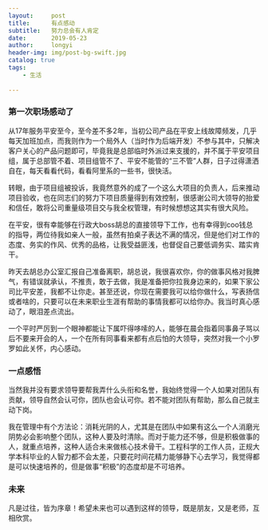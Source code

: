 ```yaml
---
layout:     post
title:      有点感动
subtitle:   努力总会有人肯定
date:       2019-05-23
author:     longyi
header-img: img/post-bg-swift.jpg
catalog: true
tags:
    - 生活
    
---
```



### 第一次职场感动了

从17年服务平安至今，至今差不多2年，当初公司产品在平安上线故障频发，几乎每天加班加点，而我则作为一个局外人（当时作为后端开发）不参与其中，只解决客户关心的产品问题即可，毕竟我是总部临时外派过来支援的，并不属于平安项目组，属于总部管不着、项目组管不了、平安不能管的“三不管”人群，日子过得潇洒自在，每天看看代码，看看阿里系的一些书，很快活。

 转眼，由于项目组被投诉，我竟然意外的成了一个这么大项目的负责人，后来推动项目验收，也在同志们的努力下项目质量得到有效控制，很感谢公司大领导的抬爱和信任，敢将公司重量级项目交与我全权管理，有时候想想这其实有很大风险。

在平安，很有幸能够在行政大boss胡总的直接领导下工作，也有幸得到coo钱总的指导，两位待我如亲人一般，虽然有拍桌子表达不满的情况，但是他们对工作的态度、务实的作风、优秀的品格，让我受益匪浅，也督促自己要低调务实、踏实肯干。
 
昨天去胡总办公室汇报自己准备离职，胡总说，我很喜欢你，你的做事风格对我脾气，有错误就承认，不推责，敢于去做，我是准备把你拉我身边来的，如果下家公司比平安差，我都不让你走。甚至还说，你现在需要我可以给你做什么，写表扬信或者啥的，只要可以在未来职业生涯有帮助的事情我都可以给你办。我当时真心感动了，眼泪差点流出。

一个平时严厉到一个眼神都能让下属吓得哆嗦的人，能够在晨会指着同事鼻子骂以后不要来开会的人，一个在所有同事看来都有点后怕的大领导，突然对我一个小罗罗如此关怀，内心感动。

### 一点感悟 

当然我并没有要求领导要帮我弄什么头衔和名誉，我始终觉得一个人如果对团队有贡献，领导自然会认可你，团队也会认可你。若不能对团队有帮助，那么自己就主动下岗。

我在管理中有个方法论：消耗光阴的人，尤其是在团队中如果有这么一个人消磨光阴势必会影响整个团队，这种人要及时清除。而对于能力还不够，但是积极做事的人，就重点培养，这种人适合未来做核心技术骨干。工程科学的工作人员，正规大学本科毕业的人智力都不会太差，只要花时间花精力能够静下心去学习，我觉得都是可以快速培养的，但是做事“积极”的态度却是不可培养。

### 未来 

凡是过往，皆为序章！希望未来也可以遇到这样的领导，既是朋友，又是老师，互相欣赏。


